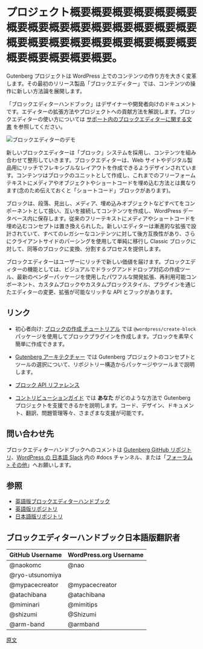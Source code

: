 <!-- 
# Project Overview
 -->
# プロジェクト概要概要概要概要概要概要概要概要概要概要概要概要概要概要概要概要概要概要概要概要概要概要概要概要概要概要概要概要概要。

<!-- 
The Gutenberg project is transforming the way content is created on WordPress. A block editor was the first product launched creating a new methodology for working with content.
-->
Gutenberg プロジェクトは WordPress 上でのコンテンツの作り方を大きく変革します。その最初のリリース製品「ブロックエディター」では、コンテンツの操作に新しい方法論を展開します。 

<!--
The Block Editor handbook provides documentation for designers and developers on how to extend the editor, and also how you can start contributing to the project. For authors, writers, and users of the block editor see the [block editor support documentation](https://wordpress.org/support/article/wordpress-editor/).
-->
「ブロックエディターハンドブック」はデザイナーや開発者向けのドキュメントです。エディターの拡張方法やプロジェクトへの貢献方法を解説します。ブロックエディターの使い方については [サポート内のブロックエディターに関する文書](https://ja.wordpress.org/support/article/wordpress-editor/) を参照してください。

<!--
![Gutenberg Demo](https://cldup.com/kZXGDcGPMU.gif)
-->
![ブロックエディターのデモ](https://cldup.com/kZXGDcGPMU.gif)

<!--
Using a system of Blocks to compose and format content, the new block-based editor is designed to create rich, flexible layouts for websites and digital products. Content is created in the unit of blocks instead of freeform text with inserted media, embeds and Shortcodes (there's a Shortcode block though).
-->
新しいブロックエディターは「ブロック」システムを採用し、コンテンツを組み合わせて整形していきます。ブロックエディターは、Web サイトやデジタル製品用にリッチでフレキシブルなレイアウトを作成できるようデザインされています。コンテンツはブロックのユニットとして作成し、これまでのフリーフォームテキストにメディアやオブジェクトやショートコードを埋め込む方法とは異なります(念のため伝えておくと「ショートコード」ブロックがあります)。

<!--
Blocks treat Paragraphs, Headings, Media, and Embeds all as components that, when strung together, make up the content stored in the WordPress database, replacing the traditional concept of freeform text with embedded media and shortcodes. The new editor is designed with progressive enhancement, meaning that it is back-compatible with all legacy content, and it also offers a process to try to convert and split a Classic block into equivalent blocks using client-side parsing. Finally, the blocks offer enhanced editing and format controls.
-->
ブロックは、段落、見出し、メディア、埋め込みオブジェクトなどすべてをコンポーネントとして扱い、互いを接続してコンテンツを作成し、WordPress データベース内に保存します。従来のフリーテキストにメディアやショートコードを埋め込むコンセプトは置き換えられした。新しいエディターは漸進的な拡張で設計されていて、すべてのレガシーなコンテンツに対して後方互換性があり、さらにクライアントサイドのパーシングを使用して単純に移行し Classic ブロックに対して、同等のブロックに変換、分割するプロセスを提供します。

<!--
The Editor offers rich new value to users with visual, drag-and-drop creation tools and powerful developer enhancements with modern vendor packages, reusable components, rich APIs and hooks to modify and extend the editor through Custom Blocks, Custom Block Styles and Plugins.
-->
ブロックエディターはユーザーにリッチで新しい価値を届けます。ブロックエディターの機能としては、ビジュアルでドラッグアンドドロップ対応の作成ツール、最新のベンダーパッケージを使用したパワフルな開発拡張、再利用可能コンポーネント、カスタムブロックやカスタムブロックスタイル、プラグインを通じたエディターの変更、拡張が可能なリッチな API とフックがあります。

<!-- 
## Quick Links
 -->
## リンク

<!-- 
-   Beginners: The [Create a Block Tutorial](/docs/designers-developers/developers/tutorials/create-block/readme.md) walks through creating a block plugin using the `@wordpress/create-block` package; a quick and easy way to start creating your own block.

-   [Gutenberg Architecture](/docs/architecture/readme.md) covers the conceptual and tool choices going into the Gutenberg project, from repository structure to packages and tools.

-   [Block API Reference](/docs/designers-developers/developers/block-api/README.md)

-   [Contributors Guide](/docs/contributors/readme.md) covers how **you** can help; be it code, design, documentation, language, or triage, we need you to help make Gutenberg.
 -->
-   初心者向け: [ブロックの作成 チュートリアル](https://ja.wordpress.org/team/handbook/block-editor/tutorials/create-block/) では `@wordpress/create-block` パッケージを使用してブロックプラグインを作成します。ブロックを素早く簡単に作成できます。

-   [Gutenberg アーキテクチャー](https://developer.wordpress.org/block-editor/principles/architecture/) では Gutenberg プロジェクトのコンセプトとツールの選択について、リポジトリー構造からパッケージやツールまで説明します。

-   [ブロック API リファレンス](https://ja.wordpress.org/team/handbook/block-editor/developers/block-api/)

-   [コントリビューションガイド](https://ja.wordpress.org/team/handbook/block-editor/contributors/) では **あなた** がどのような方法で Gutenberg プロジェクトを支援できるかを説明します。コード、デザイン、ドキュメント、翻訳、問題管理等々、さまざまな支援が可能です。

## 問い合わせ先
ブロックエディターハンドブックへのコメントは [Gutenberg GitHub リポジトリ](https://github.com/WordPress/gutenberg)、[WordPress の 日本語 Slack](https://ja.wordpress.org/support/article/slack/) 内の #docs チャンネル、または「[フォーラム > その他](https://ja.wordpress.org/support/forum/miscellaneous/)」へお願いします。

## 参照
- [英語版ブロックエディターハンドブック](https://developer.wordpress.org/block-editor/)
- [英語版リポジトリ](https://github.com/WordPress/gutenberg)
- [日本語版リポジトリ](https://github.com/jawordpressorg/gutenberg)

## ブロックエディターハンドブック日本語版翻訳者

| GitHub Username | WordPress.org Username|
| --------------- | --------------------- |
| @naokomc | @nao |
| @ryo-utsunomiya | |
| @mypacecreator | @mypacecreator |
| @atachibana | @atachibana |
| @miminari | @mimitips |
| @shizumi | @Shizumi |
| @arm-band | @armband |

[原文](https://github.com/WordPress/gutenberg/tree/master/docs)
